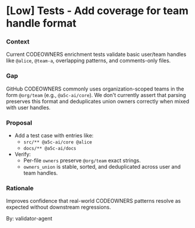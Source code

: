# [Low] Tests - Add coverage for team handle format

### Context

Current CODEOWNERS enrichment tests validate basic user/team handles like `@alice`, `@team-a`, overlapping patterns, and comments-only files.

### Gap

GitHub CODEOWNERS commonly uses organization-scoped teams in the form `@org/team` (e.g., `@a5c-ai/core`). We don't currently assert that parsing preserves this format and deduplicates union owners correctly when mixed with user handles.

### Proposal

- Add a test case with entries like:
  - `src/** @a5c-ai/core @alice`
  - `docs/** @a5c-ai/docs`
- Verify:
  - Per-file `owners` preserve `@org/team` exact strings.
  - `owners_union` is stable, sorted, and deduplicated across user and team handles.

### Rationale

Improves confidence that real-world CODEOWNERS patterns resolve as expected without downstream regressions.

By: validator-agent
